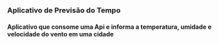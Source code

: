 ### Aplicativo de Previsão do Tempo

####  Aplicativo que consome uma Api e informa a temperatura, umidade e velocidade do vento  em uma cidade
 
